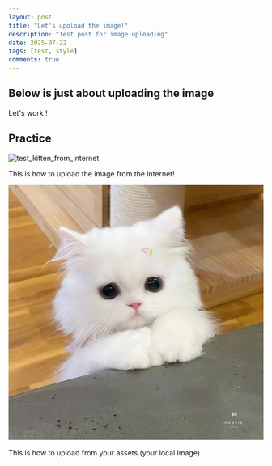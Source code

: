 ```yaml
---
layout: post
title: "Let's upoload the image!"
description: "Test post for image uploading"
date: 2025-07-22
tags: [test, style]
comments: true
---
```


Below is just about uploading the image
---
Let's work !


## Practice

![test_kitten_from_internet](https://hoseiki.vn/wp-content/uploads/2025/03/meo-cute-8.jpg)

This is how to upload the image from the internet!

![test_kitten](https://github.com/phcongg/paper-jekyll-theme/blob/169b7977944a6624f57f1b1b71f6ede581d4521e/assets/images/meo-cute-8.jpg)

This is how to upload from your assets (your local image)

